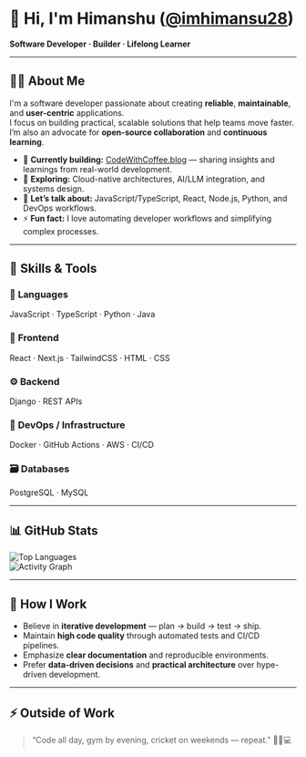 # 👋 Hi, I'm Himanshu ([@imhimansu28](https://github.com/imhimansu28))  
**Software Developer · Builder · Lifelong Learner**

---

## 👨‍💻 About Me  
I'm a software developer passionate about creating **reliable**, **maintainable**, and **user-centric** applications.  
I focus on building practical, scalable solutions that help teams move faster.  
I’m also an advocate for **open-source collaboration** and **continuous learning**.  

- 🔭 **Currently building:** [CodeWithCoffee.blog](https://codewithcoffee.blog) — sharing insights and learnings from real-world development.  
- 🌱 **Exploring:** Cloud-native architectures, AI/LLM integration, and systems design.  
- 💬 **Let’s talk about:** JavaScript/TypeScript, React, Node.js, Python, and DevOps workflows.  
- ⚡ **Fun fact:** I love automating developer workflows and simplifying complex processes.  

---

## 🧠 Skills & Tools  

### 📝 **Languages**  
JavaScript · TypeScript · Python · Java  

### 🎨 **Frontend**  
React · Next.js · TailwindCSS · HTML · CSS  

### ⚙️ **Backend**  
Django · REST APIs  

### 🚀 **DevOps / Infrastructure**  
Docker · GitHub Actions · AWS · CI/CD  

### 🗃️ **Databases**  
PostgreSQL · MySQL  

---

## 📊 GitHub Stats  

![Top Languages](https://github-readme-stats.vercel.app/api/top-langs/?username=imhimansu28&layout=compact&theme=radical)  
![Activity Graph](https://activity-graph.herokuapp.com/graph?username=imhimansu28&theme=react-dark&hide_border=true)  

---

## 🧩 How I Work  
- Believe in **iterative development** — plan → build → test → ship.  
- Maintain **high code quality** through automated tests and CI/CD pipelines.  
- Emphasize **clear documentation** and reproducible environments.  
- Prefer **data-driven decisions** and **practical architecture** over hype-driven development.  

---

## ⚡ Outside of Work  
> “Code all day, gym by evening, cricket on weekends — repeat.” 💪🏏💻  
